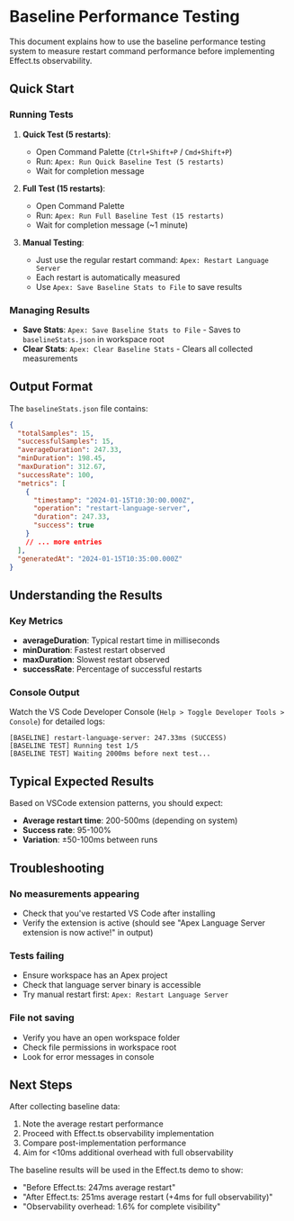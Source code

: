 # Baseline Performance Testing

This document explains how to use the baseline performance testing system to measure restart command performance before implementing Effect.ts observability.

## Quick Start

### Running Tests

1. **Quick Test (5 restarts)**:
   - Open Command Palette (`Ctrl+Shift+P` / `Cmd+Shift+P`)
   - Run: `Apex: Run Quick Baseline Test (5 restarts)`
   - Wait for completion message

2. **Full Test (15 restarts)**:
   - Open Command Palette
   - Run: `Apex: Run Full Baseline Test (15 restarts)`
   - Wait for completion message (~1 minute)

3. **Manual Testing**:
   - Just use the regular restart command: `Apex: Restart Language Server`
   - Each restart is automatically measured
   - Use `Apex: Save Baseline Stats to File` to save results

### Managing Results

- **Save Stats**: `Apex: Save Baseline Stats to File` - Saves to `baselineStats.json` in workspace root
- **Clear Stats**: `Apex: Clear Baseline Stats` - Clears all collected measurements

## Output Format

The `baselineStats.json` file contains:

```json
{
  "totalSamples": 15,
  "successfulSamples": 15,
  "averageDuration": 247.33,
  "minDuration": 198.45,
  "maxDuration": 312.67,
  "successRate": 100,
  "metrics": [
    {
      "timestamp": "2024-01-15T10:30:00.000Z",
      "operation": "restart-language-server",
      "duration": 247.33,
      "success": true
    }
    // ... more entries
  ],
  "generatedAt": "2024-01-15T10:35:00.000Z"
}
```

## Understanding the Results

### Key Metrics

- **averageDuration**: Typical restart time in milliseconds
- **minDuration**: Fastest restart observed
- **maxDuration**: Slowest restart observed
- **successRate**: Percentage of successful restarts

### Console Output

Watch the VS Code Developer Console (`Help > Toggle Developer Tools > Console`) for detailed logs:

```
[BASELINE] restart-language-server: 247.33ms (SUCCESS)
[BASELINE TEST] Running test 1/5
[BASELINE TEST] Waiting 2000ms before next test...
```

## Typical Expected Results

Based on VSCode extension patterns, you should expect:

- **Average restart time**: 200-500ms (depending on system)
- **Success rate**: 95-100%
- **Variation**: ±50-100ms between runs

## Troubleshooting

### No measurements appearing

- Check that you've restarted VS Code after installing
- Verify the extension is active (should see "Apex Language Server extension is now active!" in output)

### Tests failing

- Ensure workspace has an Apex project
- Check that language server binary is accessible
- Try manual restart first: `Apex: Restart Language Server`

### File not saving

- Verify you have an open workspace folder
- Check file permissions in workspace root
- Look for error messages in console

## Next Steps

After collecting baseline data:

1. Note the average restart performance
2. Proceed with Effect.ts observability implementation
3. Compare post-implementation performance
4. Aim for <10ms additional overhead with full observability

The baseline results will be used in the Effect.ts demo to show:

- "Before Effect.ts: 247ms average restart"
- "After Effect.ts: 251ms average restart (+4ms for full observability)"
- "Observability overhead: 1.6% for complete visibility"
